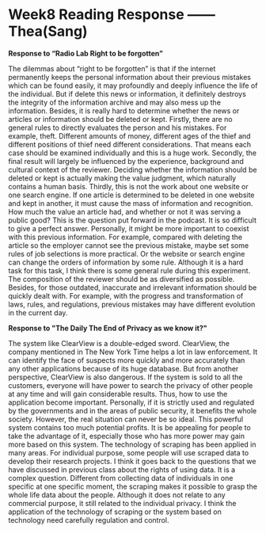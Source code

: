 # Week8 Reading Response —— Thea(Sang)

**Response to “Radio Lab Right to be forgotten”**

The dilemmas about “right to be forgotten” is that if the internet permanently keeps the personal information about their previous mistakes which can be found easily, it may profoundly and deeply influence the life of the individual. But if delete this news or information, it definitely destroys the integrity of the information archive and may also mess up the information.
Besides, it is really hard to determine whether the news or articles or information should be deleted or kept. Firstly, there are no general rules to directly evaluates the person and his mistakes. For example, theft. Different amounts of money, different ages of the thief and different positions of thief need different considerations. That means each case should be examined individually and this is a huge work. Secondly, the final result will largely be influenced by the experience, background and cultural context of the reviewer. Deciding whether the information should be deleted or kept is actually making the value judgment, which naturally contains a human basis. Thirdly, this is not the work about one website or one search engine. If one article is determined to be deleted in one website and kept in another, it must cause the mass of information and recognition.
How much the value an article had, and whether or not it was serving a public good? This is the question put forward in the podcast. It is so difficult to give a perfect answer. Personally, it might be more important to coexist with this previous information. For example, compared with deleting the article so the employer cannot see the previous mistake, maybe set some rules of job selections is more practical. Or the website or search engine can change the orders of information by some rule.
Although it is a hard task for this task, I think there is some general rule during this experiment. The composition of the reviewer should be as diversified as possible. Besides, for those outdated, inaccurate and irrelevant information should be quickly dealt with. For example, with the progress and transformation of laws, rules, and regulations, previous mistakes may have different evolution in the current day.

**Response to "The Daily The End of Privacy as we know it?"**

The system like ClearView is a double-edged sword. ClearView, the company mentioned in The New York Time helps a lot in law enforcement. It can identify the face of suspects more quickly and more accurately than any other applications because of its huge database. But from another perspective, ClearView is also dangerous. If the system is sold to all the customers, everyone will have power to search the privacy of other people at any time and will gain considerable results.
Thus, how to use the application become important. Personally, if it is strictly used and regulated by the governments and in the areas of public security, it benefits the whole society. However, the real situation can never be so ideal. This powerful system contains too much potential profits. It is be appealing for people to take the advantage of it, especially those who has more power may gain more based on this system.
The technology of scraping has been applied in many areas. For individual purpose, some people will use scraped data to develop their research projects. I think it goes back to the questions that we have discussed in previous class about the rights of using data. It is a complex question. Different from collecting data of individuals in one specific at one specific moment, the scraping makes it possible to grasp the whole life data about the people. Although it does not relate to any commercial purpose, it still related to the individual privacy. I think the application of the technology of scraping or the system based on technology need carefully regulation and control.
